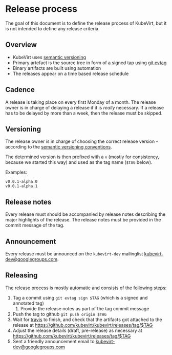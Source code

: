 Release process
===============

The goal of this document is to define the release process of KubeVirt, but it
is not intended to define any release criteria.


Overview
--------

- KubeVirt uses [semantic versioning](http://semver.org)
- Primary artefact is the source tree in form of a signed tap using
  [git evtag](https://github.com/cgwalters/git-evtag)
- Binary artifacts are built using automation
- The releases appear on a time based release schedule


Cadence
-------

A release is taking place on every first Monday of a month.
The release owner is in charge of delaying a release if it is _really_
necessary.
If a release has to be delayed by more than a week, then the release must be
skipped.


Versioning
----------

The release owner is in charge of choosing the correct release version -
according to the [semantic versioning conventions](http://semver.org).

The determined version is then prefixed with a `v` (mostly for consistency,
because we started this way) and used as the tag name (`$TAG` below).

Examples:

```
v0.0.1-alpha.0
v0.0.1-alpha.1
```


Release notes
-------------

Every release must should be accompanied by release notes describing the
major highlights of the release.
The release notes must be provided in the commit message of the tag.


Announcement
------------

Every release must be announced on the `kubevirt-dev` mailinglist
<kubevirt-dev@googlegroups.com>.


Releasing
---------

The release process is mostly automatic and consists of the following steps:

1. Tag a commit using `git evtag sign $TAG` (which is a signed and annotated
   tag)
   1. Provide the release notes as part of the tag commit message
2. Push the tag to github `git push origin $TAG`
3. Wait for [travis](https://travis-ci.org/kubevirt/kubevirt/) to finish, and
   check that the artifacts got attached to the release at
   <https://github.com/kubevirt/kubevirt/releases/tag/$TAG>
4. Adjust the release details (draft, pre-release) as necessary at
   <https://github.com/kubevirt/kubevirt/releases/tag/$TAG>
5. Sent a friendly announcement email to <kubevirt-dev@googlegroups.com>
